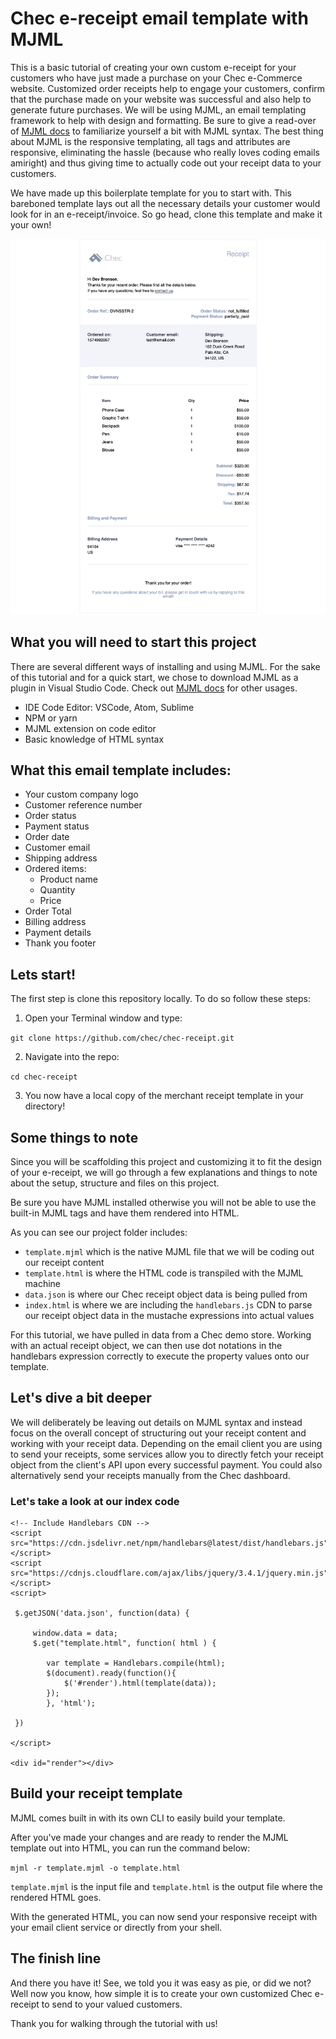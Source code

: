 # Chec e-receipt email template with MJML 

This is a basic tutorial of creating your own custom e-receipt for your customers who have just made a purchase on your Chec e-Commerce website. Customized order receipts help to engage your customers, confirm that the purchase made on your website was successful and also help to generate future purchases. We will be using MJML, an email templating framework to help with design and formatting. Be sure to give a read-over of [MJML docs](https://mjml.io/documentation/) to familiarize yourself a bit with MJML syntax. The best thing about MJML is the responsive templating, all tags and attributes are responsive, eliminating the hassle (because who really loves coding emails amiright) and thus giving time to actually code out your receipt data to your customers.  

We have made up this boilerplate template for you to start with. This bareboned template lays out all the necessary details your customer would look for in an e-receipt/invoice. So go head, clone this template and make it your own!

![Demo Image](demo-receipt.png)

## What you will need to start this project

There are several different ways of installing and using MJML. For the sake of this tutorial and for a quick start, we chose to download MJML as a plugin in Visual Studio Code. Check out [MJML docs](https://mjml.io/documentation/#usage) for other usages.

* IDE Code Editor: VSCode, Atom, Sublime
* NPM or yarn
* MJML extension on code editor
* Basic knowledge of HTML syntax

## What this email template includes:

- Your custom company logo
- Customer reference number
- Order status
- Payment status
- Order date
- Customer email
- Shipping address
- Ordered items:
  - Product name
  - Quantity
  - Price
- Order Total 
- Billing address
- Payment details
- Thank you footer

## Lets start!

The first step is clone this repository locally. To do so follow these steps:

1. Open your Terminal window and type:

``` git clone https://github.com/chec/chec-receipt.git ```

2. Navigate into the repo:

``` cd chec-receipt ```

3. You now have a local copy of the merchant receipt template in your directory!

## Some things to note

Since you will be scaffolding this project and customizing it to fit the design of your e-receipt, we will go through a few explanations and things to note about the setup, structure and files on this project.

Be sure you have MJML installed otherwise you will not be able to use the built-in MJML tags and have them rendered into HTML. 

As you can see our project folder includes:

- `template.mjml` which is the native MJML file that we will be coding out our receipt content
- `template.html` is where the HTML code is transpiled with the MJML machine
- `data.json` is where our Chec receipt object data is being pulled from
- `index.html` is where we are including the `handlebars.js` CDN to parse our receipt object data in the mustache expressions into actual values

For this tutorial, we have pulled in data from a Chec demo store. Working with an actual receipt object, we can then use dot notations in the handlebars expression correctly to execute the property values onto our template.  

## Let's dive a bit deeper

We will deliberately be leaving out details on MJML syntax and instead focus on the overall concept of structuring out your receipt content and working with your receipt data. Depending on the email client you are using to send your receipts, some services allow you to directly fetch your receipt object from the client's API upon every successful payment. You could also alternatively send your receipts manually from the Chec dashboard. 

### Let's take a look at our index code

```
<!-- Include Handlebars CDN -->
<script src="https://cdn.jsdelivr.net/npm/handlebars@latest/dist/handlebars.js"></script>
<script src="https://cdnjs.cloudflare.com/ajax/libs/jquery/3.4.1/jquery.min.js"></script>
<script>
 
 $.getJSON('data.json', function(data) {

     window.data = data;
     $.get("template.html", function( html ) {
  
        var template = Handlebars.compile(html);
        $(document).ready(function(){
            $('#render').html(template(data));
        });
        }, 'html');

 })

</script>

<div id="render"></div>

```


## Build your receipt template

MJML comes built in with its own CLI to easily build your template.

After you've made your changes and are ready to render the MJML template out into HTML, you can run the command below:

`mjml -r template.mjml -o template.html`

`template.mjml` is the input file and `template.html` is the output file where the rendered HTML goes.

With the generated HTML, you can now send your responsive receipt with your email client service or directly from your shell. 

## The finish line

And there you have it! See, we told you it was easy as pie, or did we not? Well now you know, how simple it is to create your own customized Chec e-receipt to send to your valued customers. 

Thank you for walking through the tutorial with us!


